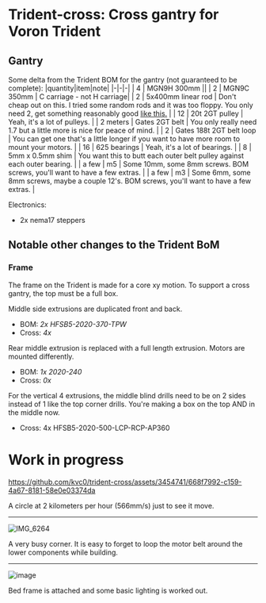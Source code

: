 # Trident-cross: Cross gantry for Voron Trident

## Gantry
Some delta from the Trident BOM for the gantry (not guaranteed to be complete):
|quantity|item|note|
|-|-|-|
| 4 | MGN9H 300mm ||
| 2 | MGN9C 350mm | C carriage - not H carriage|
| 2 | 5x400mm linear rod | Don't cheap out on this. I tried some random rods and it was too floppy. You only need 2, get something reasonably good [like this.](https://www.mcmaster.com/linear-rails/linear-motion-shafts-5/diameter~5-000-mm/diameter~5-mm/length~400-mm/) |
| 12 | 20t 2GT pulley | Yeah, it's a lot of pulleys. |
| 2 meters | Gates 2GT belt | You only really need 1.7 but a little more is nice for peace of mind. |
| 2 | Gates 188t 2GT belt loop | You can get one that's a little longer if you want to have more room to mount your motors. |
| 16 | 625 bearings | Yeah, it's a lot of bearings. |
| 8 | 5mm x 0.5mm shim | You want this to butt each outer belt pulley against each outer bearing. |
| a few | m5 | Some 10mm, some 8mm screws. BOM screws, you'll want to have a few extras. |
| a few | m3 | Some 6mm, some 8mm screws, maybe a couple 12's. BOM screws, you'll want to have a few extras. |

Electronics:
* 2x nema17 steppers

## Notable other changes to the Trident BoM
### Frame
The frame on the Trident is made for a core xy motion. To support a cross gantry, the top must be a full box.

Middle side extrusions are duplicated front and back.
* BOM: *2x HFSB5-2020-370-TPW*
* Cross: *4x*

Rear middle extrusion is replaced with a full length extrusion. Motors are mounted differently.
* BOM: *1x 2020-240*
* Cross: *0x*

For the vertical 4 extrusions, the middle blind drills need to be on 2 sides instead of 1 like the top corner drills. You're making a box on the top AND in the middle now.
* Cross: 4x HFSB5-2020-500-LCP-RCP-AP360


# Work in progress
https://github.com/kvc0/trident-cross/assets/3454741/668f7992-c159-4a67-8181-58e0e03374da

A circle at 2 kilometers per hour (566mm/s) just to see it move.

______

![IMG_6264](https://github.com/kvc0/trident-cross/assets/3454741/10314d1e-948e-41bf-a26d-35e24c9d77ab)

A very busy corner. It is easy to forget to loop the motor belt around the lower components while building.

______

![image](https://github.com/kvc0/trident-cross/assets/3454741/95f4516b-368e-47f2-8fc4-3243d6038bb1)

Bed frame is attached and some basic lighting is worked out.
